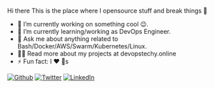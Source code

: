 Hi there 
This is the place where I opensource stuff and break things 🤣

* 🔭  I’m currently working on something cool 😉.
* 🌱  I’m currently learning/working as DevOps Engineer.
* 💬  Ask me about anything related to Bash/Docker/AWS/Swarm/Kubernetes/Linux.
* 👨‍💻  Read more about my projects at devopstechy.online
* ⚡  Fun fact: I ❤️ 🐶s

<p><a href="https://github.com/thmsgbrt" target="_blank"><img alt="Github" src="https://img.shields.io/badge/GitHub-%2312100E.svg?&style=for-the-badge&logo=Github&logoColor=white" /></a> <a href="https://twitter.com/Guibz16" target="_blank"><img alt="Twitter" src="https://img.shields.io/badge/twitter-%231DA1F2.svg?&style=for-the-badge&logo=twitter&logoColor=white" /></a> <a href="https://www.linkedin.com/in/amritmatti/" target="_blank"><img alt="LinkedIn" 

